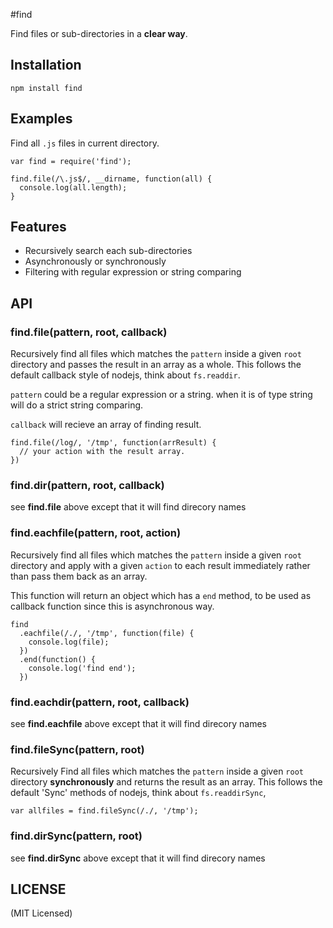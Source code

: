 #find

Find files or sub-directories in a **clear way**.


## Installation

    npm install find

## Examples

Find all `.js` files in current directory.

    var find = require('find');

    find.file(/\.js$/, __dirname, function(all) {
      console.log(all.length);
    }

## Features
  * Recursively search each sub-directories
  * Asynchronously or synchronously 
  * Filtering with regular expression or string comparing


## API

### find.file(pattern, root, callback)
Recursively find all files which matches the `pattern` inside a given `root` directory and passes the result in an array as a whole. This follows the default callback style of nodejs, think about `fs.readdir`. 

`pattern` could be a regular expression or a string. when it is of type string will do a strict string comparing. 

`callback` will recieve an array of finding result.

    find.file(/log/, '/tmp', function(arrResult) {
      // your action with the result array. 
    })


### find.dir(pattern, root, callback)
see **find.file** above except that it will find direcory names


### find.eachfile(pattern, root, action)
Recursively find all files which matches the `pattern` inside a given `root` directory and apply with a given `action` to each result immediately rather than pass them back as an array.


This function will return an object which has a `end` method, to be used as callback function since this is asynchronous way.

    find
      .eachfile(/./, '/tmp', function(file) {
        console.log(file);
      })
      .end(function() {
        console.log('find end'); 
      })


### find.eachdir(pattern, root, callback)
see **find.eachfile** above except that it will find direcory names
 

### find.fileSync(pattern, root)
Recursively Find all files which matches the `pattern` inside a given `root` directory **synchronously** and returns the result as an array. This follows the default 'Sync' 
methods of nodejs, think about `fs.readdirSync`, 
  
    var allfiles = find.fileSync(/./, '/tmp');

### find.dirSync(pattern, root)
see **find.dirSync** above except that it will find direcory names
 


## LICENSE

(MIT Licensed)
